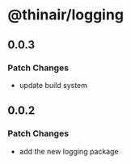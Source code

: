 # @thinair/logging

## 0.0.3

### Patch Changes

- update build system

## 0.0.2

### Patch Changes

- add the new logging package
